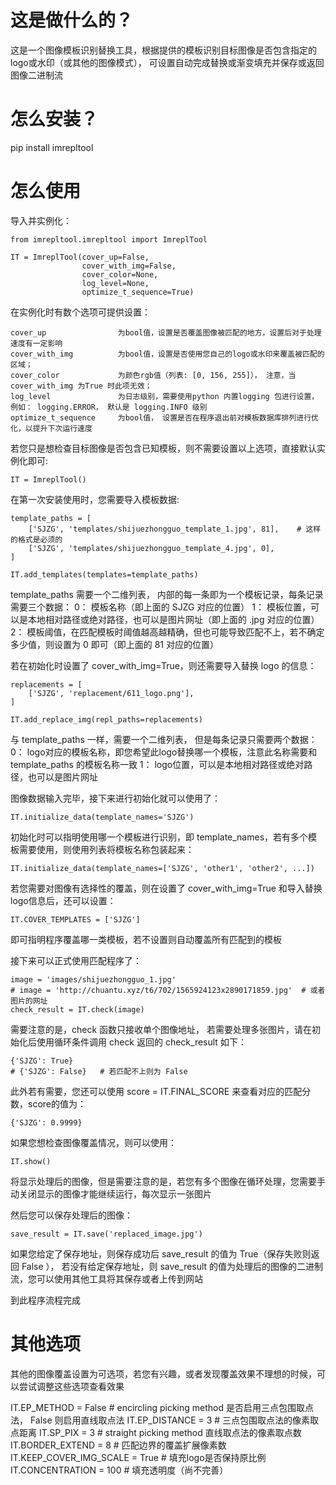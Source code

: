这是做什么的？
=======================
这是一个图像模板识别替换工具，根据提供的模板识别目标图像是否包含指定的logo或水印（或其他的图像模式），
可设置自动完成替换或渐变填充并保存或返回图像二进制流

怎么安装？
=========
pip install imrepltool

怎么使用
=========

导入并实例化：
```
from imrepltool.imrepltool import ImreplTool

IT = ImreplTool(cover_up=False,
                cover_with_img=False,
                cover_color=None,
                log_level=None,
                optimize_t_sequence=True)
```
在实例化时有数个选项可提供设置：

    cover_up                为bool值，设置是否覆盖图像被匹配的地方，设置后对于处理速度有一定影响
    cover_with_img          为bool值，设置是否使用您自己的logo或水印来覆盖被匹配的区域；
    cover_color             为颜色rgb值（列表: [0, 156, 255]）， 注意，当 cover_with_img 为True 时此项无效；
    log_level               为日志级别，需要使用python 内置logging 包进行设置，例如： logging.ERROR， 默认是 logging.INFO 级别
    optimize_t_sequence     为bool值， 设置是否在程序退出前对模板数据库排列进行优化，以提升下次运行速度

若您只是想检查目标图像是否包含已知模板，则不需要设置以上选项，直接默认实例化即可:
```
IT = ImreplTool()
```
在第一次安装使用时，您需要导入模板数据:
```
template_paths = [
    ['SJZG', 'templates/shijuezhongguo_template_1.jpg', 81],    # 这样的格式是必须的
    ['SJZG', 'templates/shijuezhongguo_template_4.jpg', 0],
]

IT.add_templates(templates=template_paths)
```
template_paths 需要一个二维列表， 内部的每一条即为一个模板记录，每条记录需要三个数据：
    0： 模板名称（即上面的 SJZG 对应的位置）
    1： 模板位置，可以是本地相对路径或绝对路径，也可以是图片网址（即上面的 .jpg 对应的位置）
    2： 模板阈值，在匹配模板时阈值越高越精确，但也可能导致匹配不上，若不确定多少值，则设置为 0 即可（即上面的 81 对应的位置）


若在初始化时设置了 cover_with_img=True，则还需要导入替换 logo 的信息：
```
replacements = [
    ['SJZG', 'replacement/611_logo.png'],
]

IT.add_replace_img(repl_paths=replacements)
```
与 template_paths 一样，需要一个二维列表， 但是每条记录只需要两个数据：
    0： logo对应的模板名称，即您希望此logo替换哪一个模板，注意此名称需要和 template_paths 的模板名称一致
    1： logo位置，可以是本地相对路径或绝对路径，也可以是图片网址

图像数据输入完毕，接下来进行初始化就可以使用了：
```
IT.initialize_data(template_names='SJZG')
```
初始化时可以指明使用哪一个模板进行识别，即 template_names，若有多个模板需要使用，则使用列表将模板名称包装起来：
```
IT.initialize_data(template_names=['SJZG', 'other1', 'other2', ...])
```

若您需要对图像有选择性的覆盖，则在设置了 cover_with_img=True 和导入替换logo信息后，还可以设置：
```
IT.COVER_TEMPLATES = ['SJZG']
```
即可指明程序覆盖哪一类模板，若不设置则自动覆盖所有匹配到的模板

接下来可以正式使用匹配程序了：
```
image = 'images/shijuezhongguo_1.jpg'
# image = 'http://chuantu.xyz/t6/702/1565924123x2890171859.jpg'  # 或者图片的网址
check_result = IT.check(image)
```
需要注意的是，check 函数只接收单个图像地址， 若需要处理多张图片，请在初始化后使用循环条件调用 check
返回的 check_result 如下：
```
{'SJZG': True}
# {'SJZG': False}   # 若匹配不上则为 False
```
此外若有需要，您还可以使用 score = IT.FINAL_SCORE 来查看对应的匹配分数，score的值为：
```
{'SJZG': 0.9999}
```

如果您想检查图像覆盖情况，则可以使用：
```
IT.show()
```
将显示处理后的图像，但是需要注意的是，若您有多个图像在循环处理，您需要手动关闭显示的图像才能继续运行，每次显示一张图片

然后您可以保存处理后的图像：
```
save_result = IT.save('replaced_image.jpg')
```
如果您给定了保存地址，则保存成功后 save_result 的值为 True（保存失败则返回 False ），
若没有给定保存地址，则 save_result 的值为处理后的图像的二进制流，您可以使用其他工具将其保存或者上传到网站

到此程序流程完成

其他选项
========
其他的图像覆盖设置为可选项，若您有兴趣，或者发现覆盖效果不理想的时候，可以尝试调整这些选项查看效果

IT.EP_METHOD = False                # encircling picking method 是否启用三点包围取点法， False 则启用直线取点法
IT.EP_DISTANCE = 3                  # 三点包围取点法的像素取点距离
IT.SP_PIX = 3                       # straight picking method 直线取点法的像素取点数
IT.BORDER_EXTEND = 8                # 匹配边界的覆盖扩展像素数
IT.KEEP_COVER_IMG_SCALE = True      # 填充logo是否保持原比例
IT.CONCENTRATION = 100              # 填充透明度（尚不完善）
